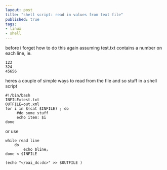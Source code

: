 ```yaml
---
layout: post
title: "shell script: read in values from text file"
published: true
tags: 
- linux
- shell
---
```

before i forget how to do this again assuming test.txt contains a number on each line, ie. 
```
123
324
45656
```

heres a couple of simple ways to read from the file and so stuff in a shell script

```
#!/bin/bash
INFILE=test.txt
OUTFILE=out.xml
for i in $(cat $INFILE) ; do
     #do some stuff
     echo item: $i
done
```

or use

```
while read line
    do
        echo $line;
done < $INFILE

(echo "</oai_dc:dc>" >> $OUTFILE )
```
